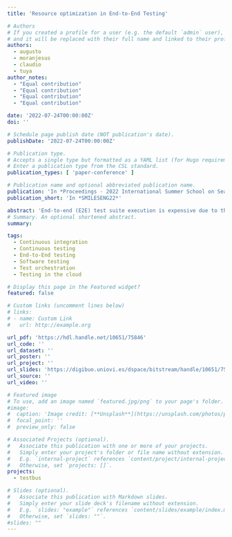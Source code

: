 ```yaml
---
title: 'Resource optimization in End-to-End Testing'

# Authors
# If you created a profile for a user (e.g. the default `admin` user), write the username (folder name) here
# and it will be replaced with their full name and linked to their profile.
authors:
  - augusto
  - moranjesus
  - claudio
  - tuya
author_notes:
  - "Equal contribution"
  - "Equal contribution"
  - "Equal contribution"
  - "Equal contribution"

date: '2022-07-24T00:00:00Z'
doi: ''

# Schedule page publish date (NOT publication's date).
publishDate: '2022-07-24T00:00:00Z'

# Publication type.
# Accepts a single type but formatted as a YAML list (for Hugo requirements).
# Enter a publication type from the CSL standard.
publication_types: [ 'paper-conference' ]

# Publication name and optional abbreviated publication name.
publication: 'In *Proceedings - 2022 International Summer School on Search- and Machine Learning-based Software Engineering*'
publication_short: 'In *SMILESENG22*'

abstract: 'End-to-end (E2E) test suite execution is expensive due to the number of complex resources required. When E2E test suites are executed frequently into a continuous integration system, the total amount of resources required may be prohibitive , moreover when the tests are run in the Cloud with different billing strategies. Traditional techniques to optimize the test suites, such as test suite reduction, minimization, or prioritization, are limited in E2E due to the fact that reordering or selecting a subset of test cases also requires deploying the same expensive system. The current Ph.D. thesis aims to achieve an efficient E2E test execution for large systems in the Cloud. This is done through a smart characterization of the resources required by the test cases, grouping and scheduling them according to their resource usage to avoid unnecessary redeployments and reduce execution time, and finally, executing them into a combination of Cloud infrastructure (i.e., containers, virtual machines, and services) to optimize the costs employed in executing the test suite. Based on the scheduled test cases, we elaborate a cost model for selecting the most cost-effective infrastructure of those available in the Cloud, considering both the cost of the resources required by the test cases and the oversubscription cost (cost incurred in infrastructure contracted and not used during the test suite execution).'
# Summary. An optional shortened abstract.
summary:

tags:
  - Continuous integration
  - Continuous testing
  - End-to-End testing
  - Software testing
  - Test orchestration
  - Testing in the cloud

# Display this page in the Featured widget?
featured: false

# Custom links (uncomment lines below)
# links:
# - name: Custom Link
#   url: http://example.org

url_pdf: 'https://hdl.handle.net/10651/75846'
url_code: ''
url_dataset: ''
url_poster: ''
url_project: ''
url_slides: 'https://digibuo.uniovi.es/dspace/bitstream/handle/10651/75846/22_SMILENG22_RETORCH_Presentation_RUO-1.pdf?sequence=2&isAllowed=y'
url_source: ''
url_video: ''

# Featured image
# To use, add an image named `featured.jpg/png` to your page's folder.
#image:
#  caption: 'Image credit: [**Unsplash**](https://unsplash.com/photos/pLCdAaMFLTE)'
#  focal_point: ''
#  preview_only: false

# Associated Projects (optional).
#   Associate this publication with one or more of your projects.
#   Simply enter your project's folder or file name without extension.
#   E.g. `internal-project` references `content/project/internal-project/index.md`.
#   Otherwise, set `projects: []`.
projects:
  - testbus

# Slides (optional).
#   Associate this publication with Markdown slides.
#   Simply enter your slide deck's filename without extension.
#   E.g. `slides: "example"` references `content/slides/example/index.md`.
#   Otherwise, set `slides: ""`.
#slides: ""
---
```



